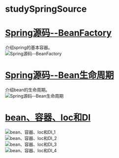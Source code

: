 # studySpringSource
# [Spring源码--BeanFactory](https://blog.csdn.net/a18792721831/article/details/108172805)
介绍spring的基本容器。  
![Spring源码--BeanFactory](images/Spring源码--BeanFactory.png)
# [Spring源码--Bean生命周期](https://blog.csdn.net/a18792721831/article/details/108295349)
介绍bean的生命周期。  
![Spring源码--Bean生命周期](images/Spring源码--Bean生命周期.png)  
# [bean、容器、Ioc和DI](https://blog.csdn.net/a18792721831/article/details/108551762)  
![bean、容器、Ioc和DI_1](images/bean、容器、Ioc和DI_1.png)  
![bean、容器、Ioc和DI_2](images/bean、容器、Ioc和DI_2.png)  
![bean、容器、Ioc和DI_3](images/bean、容器、Ioc和DI_3.png)  
![bean、容器、Ioc和DI_4](images/bean、容器、Ioc和DI_4.png)  
